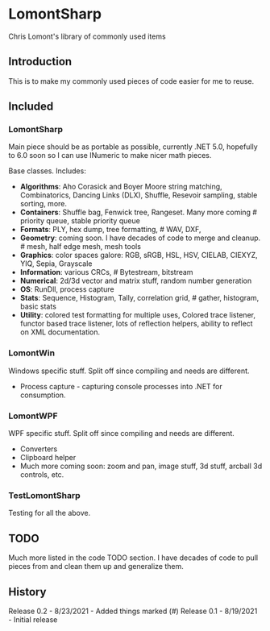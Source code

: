 # LomontSharp

Chris Lomont's library of commonly used items

## Introduction

This is to make my commonly used pieces of code easier for me to reuse.

## Included



### LomontSharp

Main piece should be as portable as possible, currently .NET 5.0, hopefully to 6.0 soon so I can use INumeric to make nicer math pieces.

Base classes. Includes:

- **Algorithms**: Aho Corasick and Boyer Moore string matching, Combinatorics, Dancing Links (DLX), Shuffle, Resevoir sampling, stable sorting, more.
- **Containers**: Shuffle bag, Fenwick tree, Rangeset. Many more coming # priority queue, stable priority queue
- **Formats**: PLY, hex dump, tree formatting, # WAV, DXF, 
- **Geometry**: coming soon. I have decades of code to merge and cleanup. # mesh, half edge mesh, mesh tools
- **Graphics**: color spaces galore: RGB, sRGB, HSL, HSV, CIELAB, CIEXYZ, YIQ, Sepia, Grayscale
- **Information**: various CRCs, # Bytestream, bitstream
- **Numerical**: 2d/3d vector and matrix stuff, random number generation
- **OS**: RunDll, process capture
- **Stats**: Sequence, Histogram, Tally, correlation grid, # gather, histogram, basic stats
- **Utility**: colored test formatting for multiple uses, Colored trace listener, functor based trace listener, lots of reflection helpers, ability to reflect on XML documentation.

### LomontWin

Windows specific stuff. Split off since compiling and needs are different.

* Process capture - capturing console processes into .NET for consumption.

### LomontWPF

WPF specific stuff. Split off since compiling and needs are different.

* Converters
* Clipboard helper
* Much more coming soon: zoom and pan, image stuff, 3d stuff, arcball 3d controls, etc.

### TestLomontSharp

Testing for all the above.



## TODO

Much more listed in the code TODO section. I have decades of code to pull pieces from and clean them up and generalize them.



## History

Release 0.2 - 8/23/2021 - Added things marked (#)
Release 0.1 - 8/19/2021 - Initial release